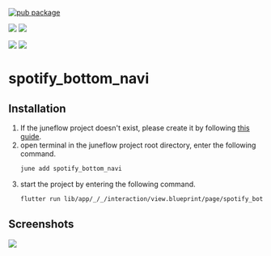 [![pub package](https://img.shields.io/pub/v/spotify_bottom_navi.svg)](https://pub.dartlang.org/packages/spotify_bottom_navi)

[![](https://img.shields.io/badge/Module-Hub-007bff?style=for-the-badge&logo=flutter)](https://module.juneflow.org/)
[![](https://img.shields.io/badge/View-Hub-007bff?style=for-the-badge&logo=flutter)](https://view.juneflow.org/)

[![](https://img.shields.io/badge/DISCORD-JOIN%20SERVER-5663F7?style=for-the-badge&logo=discord&logoColor=white)](https://discord.gg/zXXHvAXCug)
[![](https://img.shields.io/badge/KakaoTalk-Join%20Room-FEE500?style=for-the-badge&logo=kakao)](https://open.kakao.com/o/gEwrffbg)
# spotify_bottom_navi

##  Installation
1. If the juneflow project doesn't exist, please create it by following [this guide](https://doc.juneflow.org/).
2. open terminal in the juneflow project root directory, enter the following command.
    ```bash
    june add spotify_bottom_navi
    ```
3. start the project by entering the following command.
    ```bash
    flutter run lib/app/_/_/interaction/view.blueprint/page/spotify_bottom_navi/_/view.dart -d chrome
    ```

## Screenshots
![](https://github.com/juneview-songdo/spotify_bottom_navi/assets/21379657/69acd929-7581-48b7-aab8-a9de1fc6a2e9)

